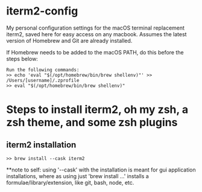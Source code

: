 # iterm2-config
My personal configuration settings for the macOS terminal replacement iterm2, saved here for easy access on any macbook. Assumes the latest version of Homebrew and Git are already installed.

If Homebrew needs to be added to the macOS PATH, do this before the steps below:
```
Run the following commands:
>> echo 'eval "$(/opt/homebrew/bin/brew shellenv)"' >> /Users/[username]/.zprofile
>> eval "$(/opt/homebrew/bin/brew shellenv)"
```
# <!-- just a commented-out line here adds the underline bar for a header -->

# Steps to install iterm2, oh my zsh, a zsh theme, and some zsh plugins
## iterm2 installation
```
>> brew install --cask iterm2
```
**note to self: using '--cask' with the installation is meant for gui application installations, where as using just 'brew install ...' installs a formulae/library/extension, like git, bash, node, etc.

# 